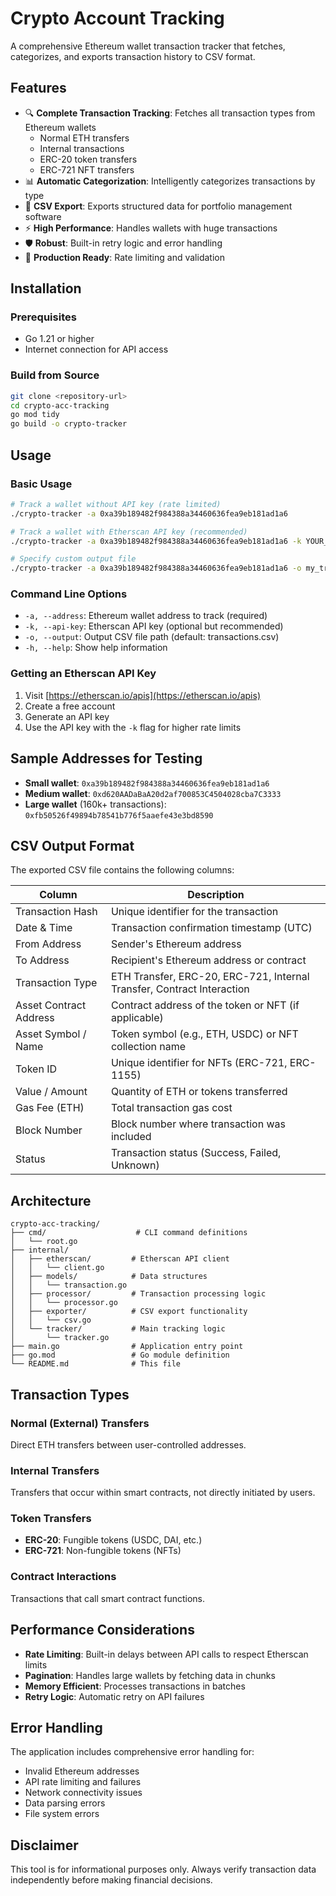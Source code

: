 # Crypto Account Tracking

A comprehensive Ethereum wallet transaction tracker that fetches, categorizes, and exports transaction history to CSV format.

## Features

- 🔍 **Complete Transaction Tracking**: Fetches all transaction types from Ethereum wallets
  - Normal ETH transfers
  - Internal transactions
  - ERC-20 token transfers
  - ERC-721 NFT transfers
- 📊 **Automatic Categorization**: Intelligently categorizes transactions by type
- 💾 **CSV Export**: Exports structured data for portfolio management software
- ⚡ **High Performance**: Handles wallets with huge transactions
- 🛡️ **Robust**: Built-in retry logic and error handling
- 🎯 **Production Ready**: Rate limiting and validation

## Installation

### Prerequisites

- Go 1.21 or higher
- Internet connection for API access

### Build from Source

```bash
git clone <repository-url>
cd crypto-acc-tracking
go mod tidy
go build -o crypto-tracker
```

## Usage

### Basic Usage

```bash
# Track a wallet without API key (rate limited)
./crypto-tracker -a 0xa39b189482f984388a34460636fea9eb181ad1a6

# Track a wallet with Etherscan API key (recommended)
./crypto-tracker -a 0xa39b189482f984388a34460636fea9eb181ad1a6 -k YOUR_API_KEY

# Specify custom output file
./crypto-tracker -a 0xa39b189482f984388a34460636fea9eb181ad1a6 -o my_transactions.csv
```

### Command Line Options

- `-a, --address`: Ethereum wallet address to track (required)
- `-k, --api-key`: Etherscan API key (optional but recommended)
- `-o, --output`: Output CSV file path (default: transactions.csv)
- `-h, --help`: Show help information

### Getting an Etherscan API Key

1. Visit [https://etherscan.io/apis](https://etherscan.io/apis)
2. Create a free account
3. Generate an API key
4. Use the API key with the `-k` flag for higher rate limits

## Sample Addresses for Testing

- **Small wallet**: `0xa39b189482f984388a34460636fea9eb181ad1a6`
- **Medium wallet**: `0xd620AADaBaA20d2af700853C4504028cba7C3333`
- **Large wallet** (160k+ transactions): `0xfb50526f49894b78541b776f5aaefe43e3bd8590`

## CSV Output Format

The exported CSV file contains the following columns:

| Column | Description |
|--------|-------------|
| Transaction Hash | Unique identifier for the transaction |
| Date & Time | Transaction confirmation timestamp (UTC) |
| From Address | Sender's Ethereum address |
| To Address | Recipient's Ethereum address or contract |
| Transaction Type | ETH Transfer, ERC-20, ERC-721, Internal Transfer, Contract Interaction |
| Asset Contract Address | Contract address of the token or NFT (if applicable) |
| Asset Symbol / Name | Token symbol (e.g., ETH, USDC) or NFT collection name |
| Token ID | Unique identifier for NFTs (ERC-721, ERC-1155) |
| Value / Amount | Quantity of ETH or tokens transferred |
| Gas Fee (ETH) | Total transaction gas cost |
| Block Number | Block number where transaction was included |
| Status | Transaction status (Success, Failed, Unknown) |

## Architecture

```
crypto-acc-tracking/
├── cmd/                    # CLI command definitions
│   └── root.go
├── internal/
│   ├── etherscan/         # Etherscan API client
│   │   └── client.go
│   ├── models/            # Data structures
│   │   └── transaction.go
│   ├── processor/         # Transaction processing logic
│   │   └── processor.go
│   ├── exporter/          # CSV export functionality
│   │   └── csv.go
│   └── tracker/           # Main tracking logic
│       └── tracker.go
├── main.go                # Application entry point
├── go.mod                 # Go module definition
└── README.md              # This file
```

## Transaction Types

### Normal (External) Transfers
Direct ETH transfers between user-controlled addresses.

### Internal Transfers
Transfers that occur within smart contracts, not directly initiated by users.

### Token Transfers
- **ERC-20**: Fungible tokens (USDC, DAI, etc.)
- **ERC-721**: Non-fungible tokens (NFTs)

### Contract Interactions
Transactions that call smart contract functions.

## Performance Considerations

- **Rate Limiting**: Built-in delays between API calls to respect Etherscan limits
- **Pagination**: Handles large wallets by fetching data in chunks
- **Memory Efficient**: Processes transactions in batches
- **Retry Logic**: Automatic retry on API failures

## Error Handling

The application includes comprehensive error handling for:
- Invalid Ethereum addresses
- API rate limiting and failures
- Network connectivity issues
- Data parsing errors
- File system errors

## Disclaimer

This tool is for informational purposes only. Always verify transaction data independently before making financial decisions.
